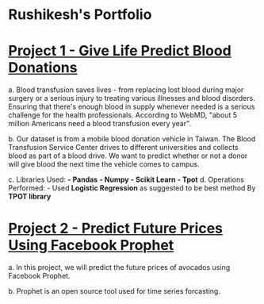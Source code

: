 # Rushikesh's Portfolio

# [Project 1 - Give Life Predict Blood Donations](https://github.com/RushikeshPokale/Give_Life-Predict_Blood_Donations)
  a. Blood transfusion saves lives - from replacing lost blood during major surgery or a serious injury to treating various illnesses and blood disorders. Ensuring that there's enough blood in supply whenever needed is a serious challenge for the health professionals. According to WebMD, "about 5 million Americans need a blood transfusion every year".

  b. Our dataset is from a mobile blood donation vehicle in Taiwan. The Blood Transfusion Service Center drives to different universities and collects blood as part of a blood drive. We want to predict whether or not a donor will give blood the next time the vehicle comes to campus.

  c. Libraries Used:
                    **- Pandas**
                    **- Numpy**
                    **- Scikit Learn**
                    **- Tpot**
  d. Operations Performed:
                    - Used **Logistic Regression** as suggested to be best method By **TPOT library**
                     
 # [Project 2 - Predict Future Prices Using Facebook Prophet](https://github.com/RushikeshPokale/Predict-Future-Prices-Using-Facebook-Prophet)

  a. In this project, we will predict the future prices of avocados using Facebook Prophet.

  b. Prophet is an open source tool used for time series forcasting.

